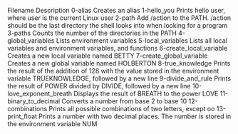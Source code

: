 Filename	Description
0-alias	Creates an alias
1-hello_you	Prints hello user, where user is the current Linux user
2-path	Add /action to the PATH. /action should be the last directory the shell looks into when looking for a program
3-paths	Counts the number of the directories in the PATH
4-global_variables	Lists environment variables
5-local_variables	Lists all local variables and environment variables, and functions
6-create_local_variable	Creates a new local variable named BETTY
7-create_global_variable	Creates a new global variable named HOLBERTON
8-true_knowledge	Prints the result of the addition of 128 with the value stored in the environment variable TRUEKNOWLEDGE, followed by a new line
9-divide_and_rule	Prints the result of POWER divided by DIVIDE, followed by a new line
10-love_exponent_breath	Displays the result of BREATH to the power LOVE
11-binary_to_decimal	Converts a number from base 2 to base 10
12-combinations	Prints all possible combinations of two letters, except oo
13-print_float	Prints a number with two decimal places. The number is stored in the environment variable NUM
